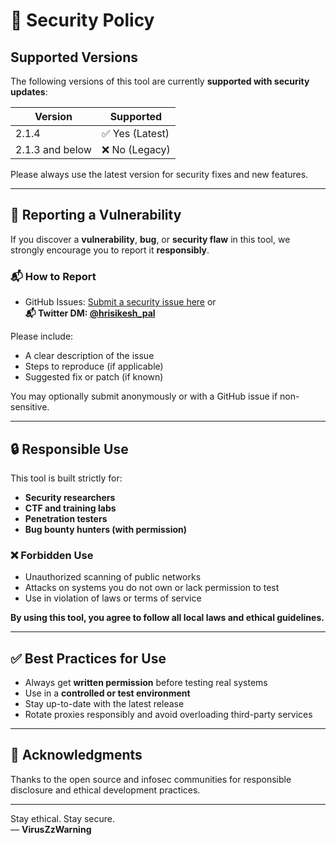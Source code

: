 # 🔐 Security Policy

## Supported Versions

The following versions of this tool are currently **supported with security updates**:

| Version | Supported          |
|---------|--------------------|
| 2.1.4   | ✅ Yes (Latest)     |
| 2.1.3 and below | ❌ No (Legacy) |

Please always use the latest version for security fixes and new features.

---

## 📢 Reporting a Vulnerability

If you discover a **vulnerability**, **bug**, or **security flaw** in this tool, we strongly encourage you to report it **responsibly**.

### 📬 How to Report

- GitHub Issues: [Submit a security issue here](https://github.com/VirusZzHkP/Chanakya/issues/new?labels=security&template=security_report.md)
or  
**📬 Twitter DM: [@hrisikesh_pal](https://twitter.com/hrisikesh_pal)**

Please include:
- A clear description of the issue
- Steps to reproduce (if applicable)
- Suggested fix or patch (if known)

You may optionally submit anonymously or with a GitHub issue if non-sensitive.

---

## 🔒 Responsible Use

This tool is built strictly for:
- **Security researchers**
- **CTF and training labs**
- **Penetration testers**
- **Bug bounty hunters (with permission)**

### ❌ Forbidden Use
- Unauthorized scanning of public networks
- Attacks on systems you do not own or lack permission to test
- Use in violation of laws or terms of service

**By using this tool, you agree to follow all local laws and ethical guidelines.**

---

## ✅ Best Practices for Use

- Always get **written permission** before testing real systems
- Use in a **controlled or test environment**
- Stay up-to-date with the latest release
- Rotate proxies responsibly and avoid overloading third-party services

---

## 🙏 Acknowledgments

Thanks to the open source and infosec communities for responsible disclosure and ethical development practices.

---

Stay ethical. Stay secure.  
— **VirusZzWarning**
